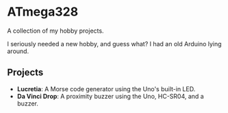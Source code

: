 # ATmega328

A collection of my hobby projects.

I seriously needed a new hobby, and guess what? I had an old Arduino lying around.

## Projects

- **Lucretia**: A Morse code generator using the Uno's built-in LED.
- **Da Vinci Drop**: A proximity buzzer using the Uno, HC-SR04, and a buzzer.
